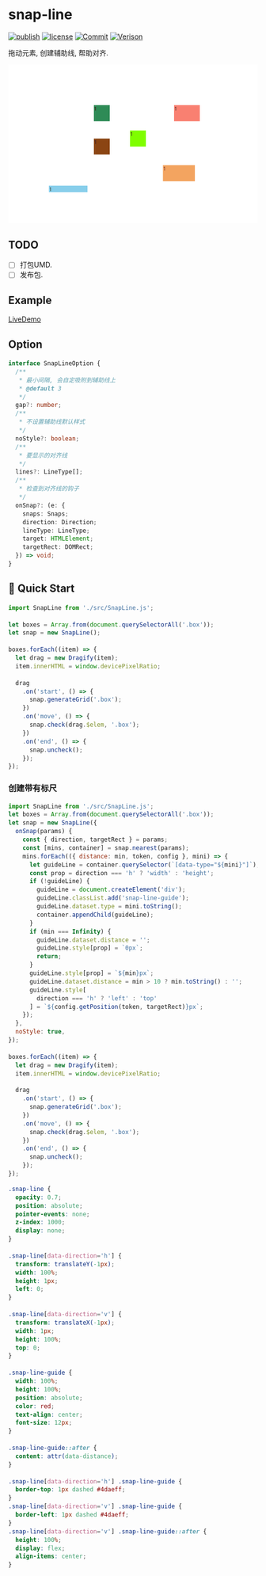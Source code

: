 # snap-line
[![publish](https://github.com/PinghuaZhuang/snap-line/actions/workflows/publish.yml/badge.svg)](https://github.com/PinghuaZhuang/snap-line/actions/workflows/publish.yml) [![license](https://img.shields.io/badge/license-MIT-blue.svg)](https://github.com/PinghuaZhuang/snap-line/blob/master/LICENSE) [![Commit](https://img.shields.io/github/last-commit/pinghuazhuang/snap-line.svg)](https://github.com/PinghuaZhuang/snap-line/commits/master) [![Verison](https://img.shields.io/npm/v/@zstark/snap-line.svg)](https://www.npmjs.com/package/@zstark/snap-line)

拖动元素, 创建辅助线, 帮助对齐.

![](./assets/snapline_example.gif)

## TODO
- [ ] 打包UMD.
- [ ] 发布包.

## Example

[LiveDemo](https://pinghuazhuang.github.io/snap-line/)

## Option

```ts
interface SnapLineOption {
  /**
   * 最小间隔, 会自定吸附到辅助线上
   * @default 3
   */
  gap?: number;
  /**
   * 不设置辅助线默认样式
   */
  noStyle?: boolean;
  /**
   * 要显示的对齐线
   */
  lines?: LineType[];
  /**
   * 检查到对齐线的钩子
   */
  onSnap?: (e: {
    snaps: Snaps;
    direction: Direction;
    lineType: LineType;
    target: HTMLElement;
    targetRect: DOMRect;
  }) => void;
}
```

## 🚀 Quick Start

```javascript
import SnapLine from './src/SnapLine.js';

let boxes = Array.from(document.querySelectorAll('.box'));
let snap = new SnapLine();

boxes.forEach((item) => {
  let drag = new Dragify(item);
  item.innerHTML = window.devicePixelRatio;

  drag
    .on('start', () => {
      snap.generateGrid('.box');
    })
    .on('move', () => {
      snap.check(drag.$elem, '.box');
    })
    .on('end', () => {
      snap.uncheck();
    });
});
```

### 创建带有标尺

```javascript
import SnapLine from './src/SnapLine.js';
let boxes = Array.from(document.querySelectorAll('.box'));
let snap = new SnapLine({
  onSnap(params) {
    const { direction, targetRect } = params;
    const [mins, container] = snap.nearest(params);
    mins.forEach(({ distance: min, token, config }, mini) => {
      let guideLine = container.querySelector(`[data-type="${mini}"]`);
      const prop = direction === 'h' ? 'width' : 'height';
      if (!guideLine) {
        guideLine = document.createElement('div');
        guideLine.classList.add('snap-line-guide');
        guideLine.dataset.type = mini.toString();
        container.appendChild(guideLine);
      }
      if (min === Infinity) {
        guideLine.dataset.distance = '';
        guideLine.style[prop] = `0px`;
        return;
      }
      guideLine.style[prop] = `${min}px`;
      guideLine.dataset.distance = min > 10 ? min.toString() : '';
      guideLine.style[
        direction === 'h' ? 'left' : 'top'
      ] = `${config.getPosition(token, targetRect)}px`;
    });
  },
  noStyle: true,
});

boxes.forEach((item) => {
  let drag = new Dragify(item);
  item.innerHTML = window.devicePixelRatio;

  drag
    .on('start', () => {
      snap.generateGrid('.box');
    })
    .on('move', () => {
      snap.check(drag.$elem, '.box');
    })
    .on('end', () => {
      snap.uncheck();
    });
});
```

```css
.snap-line {
  opacity: 0.7;
  position: absolute;
  pointer-events: none;
  z-index: 1000;
  display: none;
}

.snap-line[data-direction='h'] {
  transform: translateY(-1px);
  width: 100%;
  height: 1px;
  left: 0;
}

.snap-line[data-direction='v'] {
  transform: translateX(-1px);
  width: 1px;
  height: 100%;
  top: 0;
}

.snap-line-guide {
  width: 100%;
  height: 100%;
  position: absolute;
  color: red;
  text-align: center;
  font-size: 12px;
}

.snap-line-guide::after {
  content: attr(data-distance);
}

.snap-line[data-direction='h'] .snap-line-guide {
  border-top: 1px dashed #4daeff;
}
.snap-line[data-direction='v'] .snap-line-guide {
  border-left: 1px dashed #4daeff;
}
.snap-line[data-direction='v'] .snap-line-guide::after {
  height: 100%;
  display: flex;
  align-items: center;
}
```
